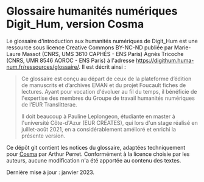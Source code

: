 # Glossaire humanités numériques Digit_Hum, version Cosma

Le glossaire d'introduction aux humanités numériques de Digit_Hum est une ressource sous licence Creative Commons BY-NC-ND publiée par Marie-Laure Massot (CNRS, UMS 3610 CAPHÉS - ENS Paris) Agnès Tricoche (CNRS, UMR 8546 AOROC - ENS Paris) à l'adresse https://digithum.huma-num.fr/ressources/glossaire/. Il est décrit ainsi :

> Ce glossaire est conçu au départ de ceux de la plateforme d’édition de manuscrits et d’archives EMAN et du projet Foucault fiches de lectures. Ayant pour vocation d'évoluer au fil du temps, il bénéficie de l'expertise des membres du Groupe de travail humanités numériques de l’EUR Translitterae.
>
> Il doit beaucoup à Pauline Leplongeon, étudiante en master à l'université Côte-d'Azur (EUR CREATES), qui lors d'un stage réalisé en juillet-août 2021, en a considérablement amélioré et enrichi la présente version.

Ce dépôt git contient les notices du glossaire, adaptées techniquement pour [Cosma](https://cosma.arthurperret.fr) par Arthur Perret. Conformément à la licence choisie par les auteurs, aucune modification n'a été apportée au contenu des textes.

Dernière mise à jour : janvier 2023.